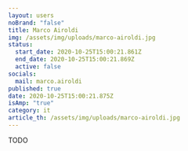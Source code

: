 ```yaml
---
layout: users
noBrand: "false"
title: Marco Airoldi
img: /assets/img/uploads/marco-airoldi.jpg
status:
  start_date: 2020-10-25T15:00:21.861Z
  end_date: 2020-10-25T15:00:21.869Z
  active: false
socials:
  mail: marco.airoldi
published: true
date: 2020-10-25T15:00:21.875Z
isAmp: "true"
category: it
article_th: /assets/img/uploads/marco-airoldi.jpg
---
```

TODO